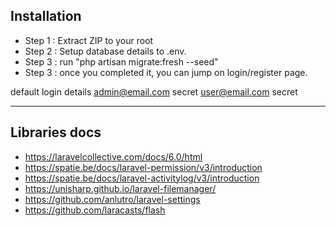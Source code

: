 ## Installation
- Step 1 : Extract ZIP to your root
- Step 2 : Setup database details to .env.
- Step 3 : run "php artisan migrate:fresh --seed"
- Step 3 : once you completed it, you can jump on login/register page.

default login details
 admin@email.com
 secret
 user@email.com
 secret


-----------
## Libraries docs
- https://laravelcollective.com/docs/6.0/html
- https://spatie.be/docs/laravel-permission/v3/introduction
- https://spatie.be/docs/laravel-activitylog/v3/introduction
- https://unisharp.github.io/laravel-filemanager/
- https://github.com/anlutro/laravel-settings
- https://github.com/laracasts/flash
